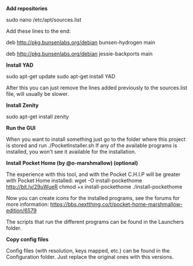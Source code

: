 **Add repositories**

sudo nano /etc/apt/sources.list

Add these lines to the end:

deb http://pkg.bunsenlabs.org/debian bunsen-hydrogen main

deb http://pkg.bunsenlabs.org/debian jessie-backports main

**Install YAD**

sudo apt-get update
sudo apt-get install YAD

After this you can just remove the lines added previously to the sources.list file, will usually be slower.

**Install Zenity**

sudo apt-get install zenity

**Run the GUI**

When you want to install something just go to the folder where this project is stored and run ./PocketInstaller.sh
If any of the available programs is installed, you won't see it available for the installation.

**Install Pocket Home (by @o-marshmallow) (optional)**

The experience with this tool, and with the Pocket C.H.I.P will be greater with Pocket Home installed:
wget -O install-pockethome http://bit.ly/29uWueR
chmod +x install-pockethome
./install-pockethome

Now you can create icons for the installed programs, see the forums for more information:
https://bbs.nextthing.co/t/pocket-home-marshmallow-edition/6579

The scripts that run the different programs can be found in the Launchers folder.

**Copy config files**

Config files (with resolution, keys mapped, etc.) can be found in the Configuration folder. Just replace the original ones with this versions.

